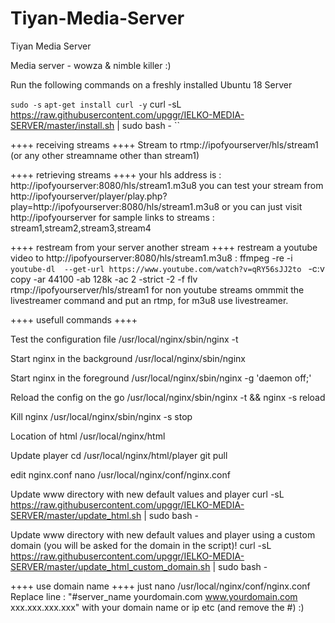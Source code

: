 # Tiyan-Media-Server
 Tiyan Media Server
 
 Media server - wowza & nimble killer :)

Run the following commands on a freshly installed Ubuntu 18 Server

``
sudo -s
``
``
apt-get install curl -y
``
curl -sL https://raw.githubusercontent.com/upggr/IELKO-MEDIA-SERVER/master/install.sh | sudo bash -
``

++++ receiving streams ++++
Stream to rtmp://ipofyourserver/hls/stream1   (or any other streamname other than stream1)


++++ retrieving streams ++++
your hls address is : http://ipofyourserver:8080/hls/stream1.m3u8
you can test your stream from http://ipofyourserver/player/play.php?play=http://ipofyourserver:8080/hls/stream1.m3u8
or you can just visit http://ipofyourserver for sample links to streams : stream1,stream2,stream3,stream4

++++ restream from your server another stream ++++
restream a youtube video to http://ipofyourserver:8080/hls/stream1.m3u8 :
ffmpeg -re -i `youtube-dl  --get-url https://www.youtube.com/watch?v=qRY56sJJ2to `  -c:v copy -ar 44100 -ab 128k -ac 2 -strict -2 -f flv rtmp://ipofyourserver/hls/stream1
for non youtube streams ommmit the livestreamer command and put an rtmp, for m3u8 use livestreamer.

++++ usefull commands ++++

Test the configuration file
/usr/local/nginx/sbin/nginx -t

Start nginx in the background
/usr/local/nginx/sbin/nginx

Start nginx in the foreground
/usr/local/nginx/sbin/nginx -g 'daemon off;'

Reload the config on the go
/usr/local/nginx/sbin/nginx -t && nginx -s reload

Kill nginx
/usr/local/nginx/sbin/nginx -s stop

Location of html
/usr/local/nginx/html

Update player
cd /usr/local/nginx/html/player
git pull

edit nginx.conf
nano /usr/local/nginx/conf/nginx.conf

Update www directory with new default values and player
curl -sL https://raw.githubusercontent.com/upggr/IELKO-MEDIA-SERVER/master/update_html.sh | sudo bash -

Update www directory with new default values and player using a custom domain (you will be asked for the domain in the script)!
curl -sL https://raw.githubusercontent.com/upggr/IELKO-MEDIA-SERVER/master/update_html_custom_domain.sh | sudo bash -


++++ use domain name ++++
just nano /usr/local/nginx/conf/nginx.conf
Replace line : "#server_name yourdomain.com www.yourdomain.com xxx.xxx.xxx.xxx" with your domain name or ip etc (and remove the #) :)
